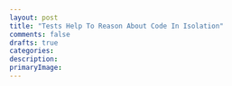 ```yaml
---
layout: post
title: "Tests Help To Reason About Code In Isolation"
comments: false
drafts: true
categories: 
description: 
primaryImage: 
---
```

